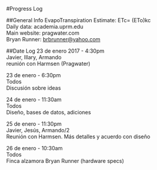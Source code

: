 #Progress Log

##General Info
EvapoTranspiration Estimate: ETc= (ETo)kc  
Daily data: academia.uprm.edu  
Main website: pragwater.com  
Bryan Runner: brbrunner@yahoo.com  

##Date Log
23 de enero 2017 - 4:30pm  
Javier, Illary, Armando  
reunión con Harmsen (Pragwater)  
  
23 de enero - 6:30pm  
Todos  
Discusión sobre ideas  
  
24 de enero - 11:30am  
Todos  
Diseño, bases de datos, adiciones  
  
25 de enero - 11:30pm  
Javier, Jesús, Armando/2  
Reunión con Harmsen. Más detalles y acuerdo con diseño  
  
26 de enero - 10:30am  
Todos  
Finca alzamora Bryan Runner (hardware specs)  
